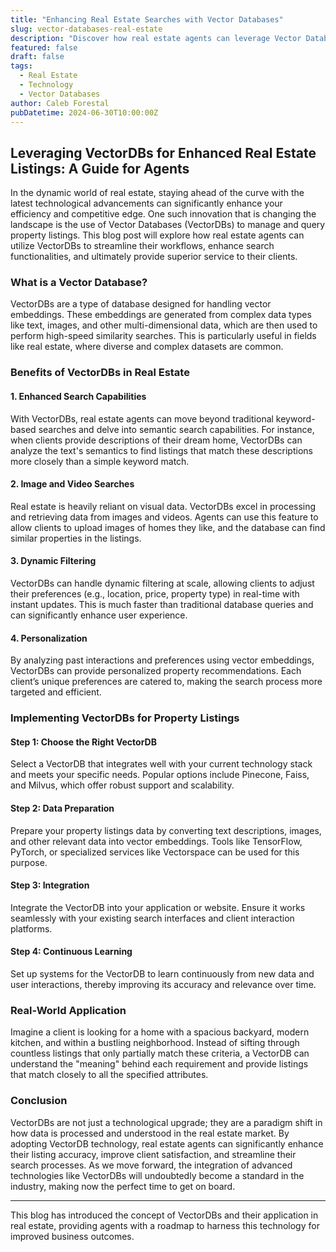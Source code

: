 ```yaml
---
title: "Enhancing Real Estate Searches with Vector Databases"
slug: vector-databases-real-estate
description: "Discover how real estate agents can leverage Vector Databases to improve property search accuracy, enhance visual searches, and provide personalized experiences to clients."
featured: false
draft: false
tags:
  - Real Estate
  - Technology
  - Vector Databases
author: Caleb Forestal
pubDatetime: 2024-06-30T10:00:00Z
---
```




## Leveraging VectorDBs for Enhanced Real Estate Listings: A Guide for Agents

In the dynamic world of real estate, staying ahead of the curve with the latest technological advancements can significantly enhance your efficiency and competitive edge. One such innovation that is changing the landscape is the use of Vector Databases (VectorDBs) to manage and query property listings. This blog post will explore how real estate agents can utilize VectorDBs to streamline their workflows, enhance search functionalities, and ultimately provide superior service to their clients.

### What is a Vector Database?

VectorDBs are a type of database designed for handling vector embeddings. These embeddings are generated from complex data types like text, images, and other multi-dimensional data, which are then used to perform high-speed similarity searches. This is particularly useful in fields like real estate, where diverse and complex datasets are common.

### Benefits of VectorDBs in Real Estate

#### 1. **Enhanced Search Capabilities**
With VectorDBs, real estate agents can move beyond traditional keyword-based searches and delve into semantic search capabilities. For instance, when clients provide descriptions of their dream home, VectorDBs can analyze the text's semantics to find listings that match these descriptions more closely than a simple keyword match.

#### 2. **Image and Video Searches**
Real estate is heavily reliant on visual data. VectorDBs excel in processing and retrieving data from images and videos. Agents can use this feature to allow clients to upload images of homes they like, and the database can find similar properties in the listings.

#### 3. **Dynamic Filtering**
VectorDBs can handle dynamic filtering at scale, allowing clients to adjust their preferences (e.g., location, price, property type) in real-time with instant updates. This is much faster than traditional database queries and can significantly enhance user experience.

#### 4. **Personalization**
By analyzing past interactions and preferences using vector embeddings, VectorDBs can provide personalized property recommendations. Each client’s unique preferences are catered to, making the search process more targeted and efficient.

### Implementing VectorDBs for Property Listings

#### Step 1: Choose the Right VectorDB
Select a VectorDB that integrates well with your current technology stack and meets your specific needs. Popular options include Pinecone, Faiss, and Milvus, which offer robust support and scalability.

#### Step 2: Data Preparation
Prepare your property listings data by converting text descriptions, images, and other relevant data into vector embeddings. Tools like TensorFlow, PyTorch, or specialized services like Vectorspace can be used for this purpose.

#### Step 3: Integration
Integrate the VectorDB into your application or website. Ensure it works seamlessly with your existing search interfaces and client interaction platforms.

#### Step 4: Continuous Learning
Set up systems for the VectorDB to learn continuously from new data and user interactions, thereby improving its accuracy and relevance over time.

### Real-World Application

Imagine a client is looking for a home with a spacious backyard, modern kitchen, and within a bustling neighborhood. Instead of sifting through countless listings that only partially match these criteria, a VectorDB can understand the "meaning" behind each requirement and provide listings that match closely to all the specified attributes.

### Conclusion

VectorDBs are not just a technological upgrade; they are a paradigm shift in how data is processed and understood in the real estate market. By adopting VectorDB technology, real estate agents can significantly enhance their listing accuracy, improve client satisfaction, and streamline their search processes. As we move forward, the integration of advanced technologies like VectorDBs will undoubtedly become a standard in the industry, making now the perfect time to get on board.

---
This blog has introduced the concept of VectorDBs and their application in real estate, providing agents with a roadmap to harness this technology for improved business outcomes.